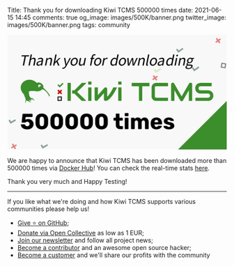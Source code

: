 Title: Thank you for downloading Kiwi TCMS 500000 times
date: 2021-06-15 14:45
comments: true
og_image: images/500K/banner.png
twitter_image: images/500K/banner.png
tags: community


!["500K banner"](/images/500K/banner.png "500K banner")

We are happy to announce that Kiwi TCMS has been downloaded more than
500000 times via [Docker Hub](https://hub.docker.com/r/kiwitcms/kiwi/)!
You can check the real-time stats
[here](https://hub.docker.com/v2/repositories/kiwitcms/kiwi/).

Thank you very much and Happy Testing!


---

If you like what we're doing and how Kiwi TCMS supports various communities
please help us!

- [Give ⭐ on GitHub](https://github.com/kiwitcms/Kiwi/stargazers);
- [Donate via Open Collective](https://opencollective.com/kiwitcms/donate) as low as 1 EUR;
- [Join our newsletter](https://kiwitcms.us17.list-manage.com/subscribe/post?u=9b57a21155a3b7c655ae8f922&id=c970a37581)
  and follow all project news;
- [Become a contributor](https://kiwitcms.readthedocs.io/en/latest/contribution.html) and an awesome open source hacker;
- [Become a customer](/#subscriptions) and we'll share our profits with the community
